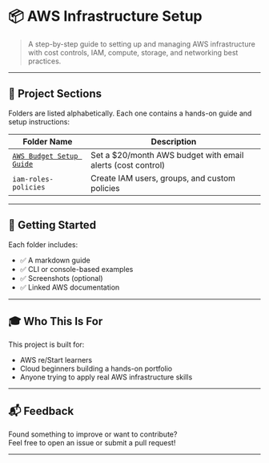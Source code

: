 # 📦 AWS Infrastructure Setup

> A step-by-step guide to setting up and managing AWS infrastructure with cost controls, IAM, compute, storage, and networking best practices.

---

## 📁 Project Sections

Folders are listed alphabetically. Each one contains a hands-on guide and setup instructions:

| Folder Name             | Description                                               |
|-------------------------|-----------------------------------------------------------|
| [`AWS Budget Setup Guide`](./01-budget-setup/01-budget-setup.md)       | Set a $20/month AWS budget with email alerts (cost control) |
| `iam-roles-policies` | Create IAM users, groups, and custom policies             |

---

## 🚀 Getting Started

Each folder includes:
- ✅ A markdown guide
- ✅ CLI or console-based examples
- ✅ Screenshots (optional)
- ✅ Linked AWS documentation

---

## 🎓 Who This Is For

This project is built for:
- AWS re/Start learners
- Cloud beginners building a hands-on portfolio
- Anyone trying to apply real AWS infrastructure skills

---

## 📬 Feedback

Found something to improve or want to contribute?  
Feel free to open an issue or submit a pull request!

---
